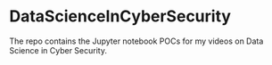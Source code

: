 # DataScienceInCyberSecurity
The repo contains the Jupyter notebook POCs for my videos on Data Science in Cyber Security.
